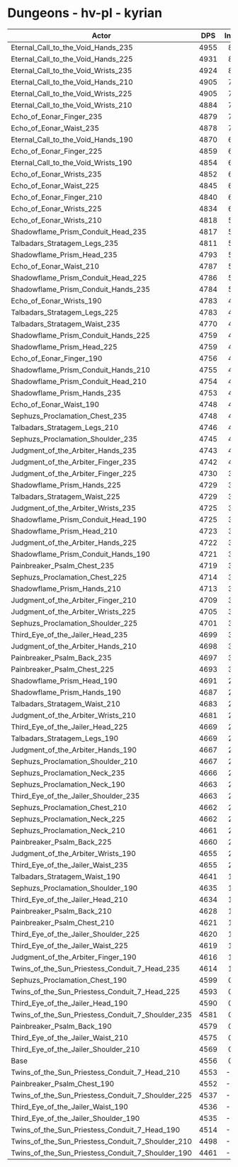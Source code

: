# Dungeons - hv-pl - kyrian
| Actor | DPS | Increase |
|---|:---:|:---:|
|Eternal_Call_to_the_Void_Hands_235|4955|8.76%|
|Eternal_Call_to_the_Void_Hands_225|4931|8.23%|
|Eternal_Call_to_the_Void_Wrists_235|4924|8.08%|
|Eternal_Call_to_the_Void_Hands_210|4905|7.66%|
|Eternal_Call_to_the_Void_Wrists_225|4905|7.66%|
|Eternal_Call_to_the_Void_Wrists_210|4884|7.20%|
|Echo_of_Eonar_Finger_235|4879|7.09%|
|Echo_of_Eonar_Waist_235|4878|7.07%|
|Eternal_Call_to_the_Void_Hands_190|4870|6.89%|
|Echo_of_Eonar_Finger_225|4859|6.65%|
|Eternal_Call_to_the_Void_Wrists_190|4854|6.54%|
|Echo_of_Eonar_Wrists_235|4852|6.50%|
|Echo_of_Eonar_Waist_225|4845|6.34%|
|Echo_of_Eonar_Finger_210|4840|6.23%|
|Echo_of_Eonar_Wrists_225|4834|6.10%|
|Echo_of_Eonar_Wrists_210|4818|5.75%|
|Shadowflame_Prism_Conduit_Head_235|4817|5.73%|
|Talbadars_Stratagem_Legs_235|4811|5.60%|
|Shadowflame_Prism_Head_235|4793|5.20%|
|Echo_of_Eonar_Waist_210|4787|5.07%|
|Shadowflame_Prism_Conduit_Head_225|4786|5.05%|
|Shadowflame_Prism_Conduit_Hands_235|4784|5.00%|
|Echo_of_Eonar_Wrists_190|4783|4.98%|
|Talbadars_Stratagem_Legs_225|4783|4.98%|
|Talbadars_Stratagem_Waist_235|4770|4.70%|
|Shadowflame_Prism_Conduit_Hands_225|4759|4.46%|
|Shadowflame_Prism_Head_225|4759|4.46%|
|Echo_of_Eonar_Finger_190|4756|4.39%|
|Shadowflame_Prism_Conduit_Hands_210|4755|4.37%|
|Shadowflame_Prism_Conduit_Head_210|4754|4.35%|
|Shadowflame_Prism_Hands_235|4753|4.32%|
|Echo_of_Eonar_Waist_190|4748|4.21%|
|Sephuzs_Proclamation_Chest_235|4748|4.21%|
|Talbadars_Stratagem_Legs_210|4746|4.17%|
|Sephuzs_Proclamation_Shoulder_235|4745|4.15%|
|Judgment_of_the_Arbiter_Hands_235|4743|4.10%|
|Judgment_of_the_Arbiter_Finger_235|4742|4.08%|
|Judgment_of_the_Arbiter_Finger_225|4730|3.82%|
|Shadowflame_Prism_Hands_225|4729|3.80%|
|Talbadars_Stratagem_Waist_225|4729|3.80%|
|Judgment_of_the_Arbiter_Wrists_235|4725|3.71%|
|Shadowflame_Prism_Conduit_Head_190|4725|3.71%|
|Shadowflame_Prism_Head_210|4723|3.67%|
|Judgment_of_the_Arbiter_Hands_225|4722|3.64%|
|Shadowflame_Prism_Conduit_Hands_190|4721|3.62%|
|Painbreaker_Psalm_Chest_235|4719|3.58%|
|Sephuzs_Proclamation_Chest_225|4714|3.47%|
|Shadowflame_Prism_Hands_210|4713|3.45%|
|Judgment_of_the_Arbiter_Finger_210|4709|3.36%|
|Judgment_of_the_Arbiter_Wrists_225|4705|3.27%|
|Sephuzs_Proclamation_Shoulder_225|4701|3.18%|
|Third_Eye_of_the_Jailer_Head_235|4699|3.14%|
|Judgment_of_the_Arbiter_Hands_210|4698|3.12%|
|Painbreaker_Psalm_Back_235|4697|3.09%|
|Painbreaker_Psalm_Chest_225|4693|3.01%|
|Shadowflame_Prism_Head_190|4691|2.96%|
|Shadowflame_Prism_Hands_190|4687|2.88%|
|Talbadars_Stratagem_Waist_210|4683|2.79%|
|Judgment_of_the_Arbiter_Wrists_210|4681|2.74%|
|Third_Eye_of_the_Jailer_Head_225|4669|2.48%|
|Talbadars_Stratagem_Legs_190|4669|2.48%|
|Judgment_of_the_Arbiter_Hands_190|4667|2.44%|
|Sephuzs_Proclamation_Shoulder_210|4667|2.44%|
|Sephuzs_Proclamation_Neck_235|4666|2.41%|
|Sephuzs_Proclamation_Neck_190|4663|2.35%|
|Third_Eye_of_the_Jailer_Shoulder_235|4663|2.35%|
|Sephuzs_Proclamation_Chest_210|4662|2.33%|
|Sephuzs_Proclamation_Neck_225|4662|2.33%|
|Sephuzs_Proclamation_Neck_210|4661|2.30%|
|Painbreaker_Psalm_Back_225|4660|2.28%|
|Judgment_of_the_Arbiter_Wrists_190|4655|2.17%|
|Third_Eye_of_the_Jailer_Waist_235|4655|2.17%|
|Talbadars_Stratagem_Waist_190|4641|1.87%|
|Sephuzs_Proclamation_Shoulder_190|4635|1.73%|
|Third_Eye_of_the_Jailer_Head_210|4634|1.71%|
|Painbreaker_Psalm_Back_210|4628|1.58%|
|Painbreaker_Psalm_Chest_210|4621|1.43%|
|Third_Eye_of_the_Jailer_Shoulder_225|4620|1.40%|
|Third_Eye_of_the_Jailer_Waist_225|4619|1.38%|
|Judgment_of_the_Arbiter_Finger_190|4616|1.32%|
|Twins_of_the_Sun_Priestess_Conduit_7_Head_235|4614|1.27%|
|Sephuzs_Proclamation_Chest_190|4599|0.94%|
|Twins_of_the_Sun_Priestess_Conduit_7_Head_225|4593|0.81%|
|Third_Eye_of_the_Jailer_Head_190|4590|0.75%|
|Twins_of_the_Sun_Priestess_Conduit_7_Shoulder_235|4581|0.55%|
|Painbreaker_Psalm_Back_190|4579|0.50%|
|Third_Eye_of_the_Jailer_Waist_210|4575|0.42%|
|Third_Eye_of_the_Jailer_Shoulder_210|4569|0.29%|
|Base|4556|0.00%|
|Twins_of_the_Sun_Priestess_Conduit_7_Head_210|4553|-0.07%|
|Painbreaker_Psalm_Chest_190|4552|-0.09%|
|Twins_of_the_Sun_Priestess_Conduit_7_Shoulder_225|4537|-0.42%|
|Third_Eye_of_the_Jailer_Waist_190|4536|-0.44%|
|Third_Eye_of_the_Jailer_Shoulder_190|4535|-0.46%|
|Twins_of_the_Sun_Priestess_Conduit_7_Head_190|4514|-0.92%|
|Twins_of_the_Sun_Priestess_Conduit_7_Shoulder_210|4498|-1.27%|
|Twins_of_the_Sun_Priestess_Conduit_7_Shoulder_190|4461|-2.09%|
